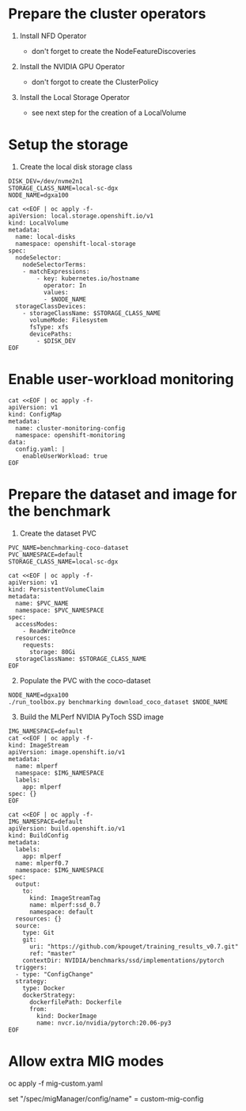 # Prepare the cluster operators

1. Install NFD Operator
   - don't forget to create the NodeFeatureDiscoveries

2. Install the NVIDIA GPU Operator
   - don't forgot to create the ClusterPolicy

2. Install the Local Storage Operator
   - see next step for the creation of a LocalVolume

# Setup the storage

1. Create the local disk storage class

```
DISK_DEV=/dev/nvme2n1
STORAGE_CLASS_NAME=local-sc-dgx
NODE_NAME=dgxa100

cat <<EOF | oc apply -f-
apiVersion: local.storage.openshift.io/v1
kind: LocalVolume
metadata:
  name: local-disks
  namespace: openshift-local-storage
spec:
  nodeSelector:
    nodeSelectorTerms:
    - matchExpressions:
        - key: kubernetes.io/hostname
          operator: In
          values:
          - $NODE_NAME
  storageClassDevices:
    - storageClassName: $STORAGE_CLASS_NAME
      volumeMode: Filesystem
      fsType: xfs
      devicePaths:
        - $DISK_DEV
EOF
```

# Enable user-workload monitoring

```
cat <<EOF | oc apply -f-
apiVersion: v1
kind: ConfigMap
metadata:
  name: cluster-monitoring-config
  namespace: openshift-monitoring
data:
  config.yaml: |
    enableUserWorkload: true
EOF
```

# Prepare the dataset and image for the benchmark

1. Create the dataset PVC

```
PVC_NAME=benchmarking-coco-dataset
PVC_NAMESPACE=default
STORAGE_CLASS_NAME=local-sc-dgx

cat <<EOF | oc apply -f-
apiVersion: v1
kind: PersistentVolumeClaim
metadata:
  name: $PVC_NAME
  namespace: $PVC_NAMESPACE
spec:
  accessModes:
    - ReadWriteOnce
  resources:
    requests:
      storage: 80Gi
  storageClassName: $STORAGE_CLASS_NAME
EOF
```

2. Populate the PVC with the coco-dataset

```
NODE_NAME=dgxa100
./run_toolbox.py benchmarking download_coco_dataset $NODE_NAME
```

3. Build the MLPerf NVIDIA PyToch SSD image

```
IMG_NAMESPACE=default
cat <<EOF | oc apply -f-
kind: ImageStream
apiVersion: image.openshift.io/v1
metadata:
  name: mlperf
  namespace: $IMG_NAMESPACE
  labels:
    app: mlperf
spec: {}
EOF
```

```
cat <<EOF | oc apply -f-
IMG_NAMESPACE=default
apiVersion: build.openshift.io/v1
kind: BuildConfig
metadata:
  labels:
    app: mlperf
  name: mlperf0.7
  namespace: $IMG_NAMESPACE
spec:
  output:
    to:
      kind: ImageStreamTag
      name: mlperf:ssd_0.7
      namespace: default
  resources: {}
  source:
    type: Git
    git:
      uri: "https://github.com/kpouget/training_results_v0.7.git"
      ref: "master"
    contextDir: NVIDIA/benchmarks/ssd/implementations/pytorch
  triggers:
  - type: "ConfigChange"
  strategy:
    type: Docker
    dockerStrategy:
      dockerfilePath: Dockerfile
      from:
        kind: DockerImage
        name: nvcr.io/nvidia/pytorch:20.06-py3
EOF
```

# Allow extra MIG modes


oc apply -f mig-custom.yaml

set "/spec/migManager/config/name" = custom-mig-config
